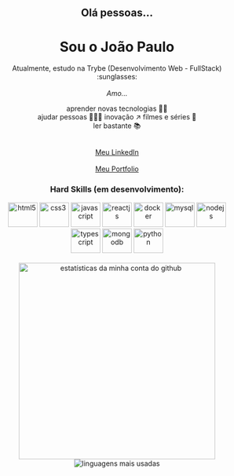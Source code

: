 <h2 align="center"> Olá pessoas... </h2>
<h1 align="center"> Sou o João Paulo </h1>

<p align="center">
  Atualmente, estudo na Trybe (Desenvolvimento Web - FullStack) :sunglasses: </br></br>
  <i>Amo...</i>
</p>

<div align="center">
  <p> aprender novas tecnologias 👨‍💻 </br>
      ajudar pessoas 🧑‍🤝‍🧑
      inovação ↗️
      filmes e séries 🎥 </br>
      ler bastante 📚 </p>
      </br> <a href='https://www.linkedin.com/in/jpcp0614/'> Meu LinkedIn </a>
<div>
  
<div align='center'>
  </br> <a href='https://jpcp0614.github.io/portfolio/'> Meu Portfolio </a>
</div>

### Hard Skills (em desenvolvimento):
<div>
  <img alt="html5" height="50" width="60" src="https://cdn.jsdelivr.net/gh/devicons/devicon/icons/html5/html5-plain-wordmark.svg" style="max-width:100%;">
  <img alt="css3" height="50" width="60" src="https://cdn.jsdelivr.net/gh/devicons/devicon/icons/css3/css3-plain-wordmark.svg" style="max-width:100%;">
  <img alt="javascript" height="50" width="60" src="https://cdn.jsdelivr.net/gh/devicons/devicon/icons/javascript/javascript-plain.svg" style="max-width:100%;">
  <img alt="reactjs" height="50" width="60" src="https://cdn.jsdelivr.net/gh/devicons/devicon/icons/react/react-original.svg" style="max-width:100%;">
  <img alt="docker" height="50" width="60" src="https://cdn.worldvectorlogo.com/logos/docker.svg" style="max-width:100%;">
  <img alt="mysql" height="50" width="60" src="https://static.cdnlogo.com/logos/m/10/mysql.svg" style="max-width:100%;">
  <img alt="nodejs" height="50" width="60" src="https://upload.wikimedia.org/wikipedia/commons/d/d9/Node.js_logo.svg" style="max-width:100%;">
  <img alt="typescript" height="50" width="60" src="https://cdn.worldvectorlogo.com/logos/typescript.svg" style="max-width:100%;">
  <img alt="mongodb" height="50" width="60" src="https://www.svgrepo.com/show/331488/mongodb.svg" style="max-width:100%;">
  <img alt="python" height="50" width="60" src="https://cdn.worldvectorlogo.com/logos/python-5.svg" style="max-width:100%;">
</div>
</br>


<!-- <img align="right" width="280px" src="https://i.pinimg.com/originals/e4/26/70/e426702edf874b181aced1e2fa5c6cde.gif" alt="gif sobre tecnologia" /> -->

<img  width="400px" src="https://github-readme-stats.vercel.app/api?username=jpcp0614&show_icons=true&theme=dark&title_color=0fa36b&text_color=fff&icon_color=0fa36b&bg_color=0d1117&locale=en&border_radius=8&cache_seconds=1800" alt="estatísticas da minha conta do github"/>

<img  src="https://github-readme-stats.vercel.app/api/top-langs/?username=jpcp0614&langs_count=10&layout=compact&text_color=fff&bg_color=0d1117&locale=en&border_radius=8&cache_seconds=1800&theme=dark&title_color=0fa36b&custom_title=most used languages" alt="linguagens mais usadas"/>

##

<!--![github contribution grid snake animation](https://raw.githubusercontent.com/platane/platane/output/github-contribution-grid-snake.svg)-->
